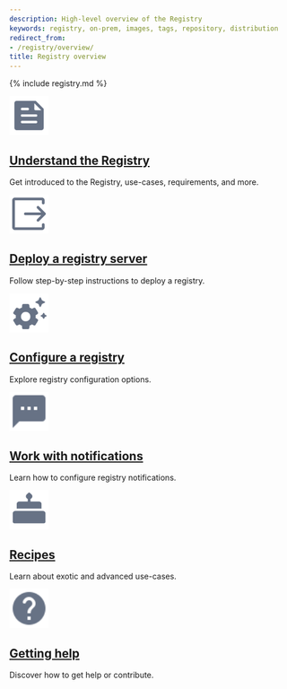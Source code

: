 ```yaml
---
description: High-level overview of the Registry
keywords: registry, on-prem, images, tags, repository, distribution
redirect_from:
- /registry/overview/
title: Registry overview
---
```


{% include registry.md %}

<div class="component-container">
    <!--start row-->
    <div class="row">
      <div class="col-xs-12 col-sm-12 col-md-12 col-lg-4 block">
        <div class="component">
             <div class="component-icon">
                <a href="/registry/introduction/"><img src="/assets/images/engine-logging.svg" alt="Introduction" width="70" height="70"></a>
                 </div>
                 <h2 id="intro"><a href="/registry/introduction/">Understand the Registry</a></h2>
                 <p>Get introduced to the Registry, use-cases, requirements, and more.</p>
        </div>
      </div>
      <div class="col-xs-12 col-sm-12 col-md-12 col-lg-4 block">
        <div class="component">
            <div class="component-icon">
                 <a href="/registry/deploying/"><img src="/assets/images/build-exporters.svg" alt="Deploying" width="70" height="70"></a>
            </div>
                <h2 id="deploy"><a href="/registry/deploying/">Deploy a registry server</a></h2>
                <p>Follow step-by-step instructions to deploy a registry.</p>
         </div>
     </div>
     <div class="col-xs-12 col-sm-12 col-md-12 col-lg-4 block">
        <div class="component">
            <div class="component-icon">
                <a href="/registry/configuration/"><img src="/assets/images/engine-configure-daemon.svg" alt="Configuration" width="70" height="70"></a>
            </div>
                <h2 id="configure"><a href="/registry/configuration/">Configure a registry</a></h2>
                <p>Explore registry configuration options.</p>
        </div>
    </div>
    </div>
    <!--start row-->
    <div class="row">
     <div class="col-xs-12 col-sm-12 col-md-12 col-lg-4 block">
        <div class="component">
            <div class="component-icon">
                 <a href="/registry/notifications/"><img src="/assets/images/sms.svg" alt="FAQs" width="70" height="70"></a>
            </div>
                <h2 id="notifications"><a href="/registry/notifications/">Work with notifications</a></h2>
                <p>Learn how to configure registry notifications.</p>
        </div>
     </div>
     <div class="col-xs-12 col-sm-12 col-md-12 col-lg-4 block">
        <div class="component">
          <div class="component-icon">
                 <a href="/registry/recipes/"><img src="/assets/images/build-bake.svg" alt="Recipes" width="70" height="70"></a>
          </div>
                <h2 id="recipes"><a href="/registry/recipes/">Recipes</a></h2>
                <p>Learn about exotic and advanced use-cases.</p>
        </div>
      </div>
      <div class="col-xs-12 col-sm-12 col-md-12 col-lg-4 block">
        <div class="component">
            <div class="component-icon">
                <a href="/registry/help/"><img src="/assets/images/help.svg" alt="Give feedback" width="70" height="70"></a>
            </div>
                <h2 id="help"><a href="/registry/help/">Getting help</a></h2>
                <p>Discover how to get help or contribute.</p>
        </div>
     </div>
    </div>
</div>
